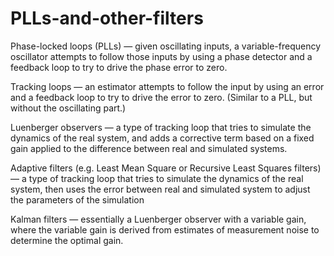 # PLLs-and-other-filters
Phase-locked loops (PLLs) — given oscillating inputs, a variable-frequency oscillator attempts to follow those inputs by using a phase detector and a feedback loop to try to drive the phase error to zero.

Tracking loops — an estimator attempts to follow the input by using an error and a feedback loop to try to drive the error to zero. (Similar to a PLL, but without the oscillating part.)

Luenberger observers — a type of tracking loop that tries to simulate the dynamics of the real system, and adds a corrective term based on a fixed gain applied to the difference between real and simulated systems.

Adaptive filters (e.g. Least Mean Square or Recursive Least Squares filters) — a type of tracking loop that tries to simulate the dynamics of the real system, then uses the error between real and simulated system to adjust the parameters of the simulation

Kalman filters — essentially a Luenberger observer with a variable gain, where the variable gain is derived from estimates of measurement noise to determine the optimal gain.